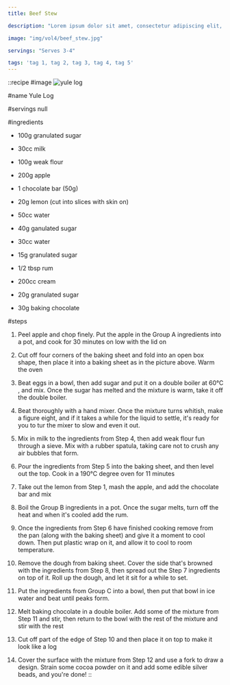 ```yaml
---
title: Beef Stew

description: "Lorem ipsum dolor sit amet, consectetur adipiscing elit, sed do eiusmod tempor incididunt ut labore et dolore magna aliqua. Tincidunt eget nullam non nisi est sit amet facilisis."

image: "img/vol4/beef_stew.jpg"

servings: "Serves 3-4"

tags: 'tag 1, tag 2, tag 3, tag 4, tag 5'
---
```


::recipe
#image
![yule log](/img/vol7/yule_log.jpg)

#name
Yule Log

#servings
null

#ingredients
- 100g granulated sugar
- 30cc milk
- 100g weak flour

- 200g apple
- 1 chocolate bar (50g)

- 20g lemon (cut into slices with skin on)
- 50cc water
- 40g ganulated sugar

- 30cc water
- 15g granulated sugar
- 1/2 tbsp rum

- 200cc cream
- 20g granulated sugar
- 30g baking chocolate
         
#steps
1. Peel apple and chop finely. Put the apple in the Group A ingredients into a pot, and cook for 30 minutes on low with the lid on

2. Cut off four corners of the baking sheet and fold into an open box shape, then place it into a baking sheet as in the picture above. Warm the oven

3. Beat eggs in a bowl, then add sugar and put it on a double boiler at 60°C , and mix. Once the sugar has melted and the mixture is warm, take it off the double boiler.

4. Beat thoroughly with a hand mixer. Once the mixture turns whitish, make a figure eight, and if it takes a while for the liquid to settle, it's ready for you to tur the mixer to slow and even it out.

5. Mix in milk to the ingredients from Step 4, then add weak flour fun through a sieve. Mix with a rubber spatula, taking care not to crush any air bubbles that form.

6. Pour the ingredients from Step 5 into the baking sheet, and then level out the top. Cook in a 190°C degree oven for 11 minutes

7. Take out the lemon from Step 1, mash the apple, and add the chocolate bar and mix

8. Boil the Group B ingredients in a pot. Once the sugar melts, turn off the heat and when it's cooled add the rum.

9. Once the ingredients from Step 6 have finished cooking remove from the pan (along with the baking sheet) and give it a moment to cool down. Then put plastic wrap on it, and allow it to cool to room temperature.

10. Remove the dough from baking sheet. Cover the side that's browned with the ingredients from Step 8, then spread out the Step 7 ingredients on top of it. Roll up the dough, and let it sit for a while to set.

11. Put the ingredients from Group C into a bowl, then put that bowl in ice water and beat until peaks form.

12. Melt baking chocolate in a double boiler. Add some of the mixture from Step 11 and stir, then return to the bowl with the rest of the mixture and stir with the rest

13. Cut off part of the edge of Step 10 and then place it on top to make it look like a log

14. Cover the surface with the mixture from Step 12 and use a fork to draw a design. Strain some cocoa powder on it and add some edible silver beads, and you're done!
::